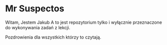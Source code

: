 # Mr Suspectos

Witam, Jestem Jakub A to jest repozytorium tylko i wyłącznie przeznaczone do wykonywania zadań z lekcji.

Pozdrowienia dla wszystkich którzy to czytają.
